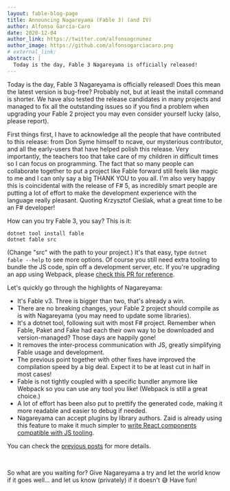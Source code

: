 ```yaml
---
layout: fable-blog-page
title: Announcing Nagareyama (Fable 3) (and IV)
author: Alfonso García-Caro
date: 2020-12-04
author_link: https://twitter.com/alfonsogcnunez
author_image: https://github.com/alfonsogarciacaro.png
# external_link:
abstract: |
  Today is the day, Fable 3 Nagareyama is officially released!
---
```


Today is the day, Fable 3 Nagareyama is officially released! Does this mean the latest version is bug-free? Probably not, but at least the install command is shorter. We have also tested the release candidates in many projects and managed to fix all the outstanding issues so if you find a problem when upgrading your Fable 2 project you may even consider yourself lucky (also, please report).

First things first, I have to acknowledge all the people that have contributed to this release: from Don Syme himself to ncave, our mysterious contributor, and all the early-users that have helped polish this release. Very importantly, the teachers too that take care of my children in difficult times so I can focus on programming. The fact that so many people can collaborate together to put a project like Fable forward still feels like magic to me and I can only say a big THANK YOU to you all. I'm also very happy this is coincidental with the release of F# 5, as incredibly smart people are putting a lot of effort to make the development experience with the language really pleasant. Quoting Krzysztof Cieślak, what a great time to be an F# developer!

How can you try Fable 3, you say? This is it:

```
dotnet tool install fable
dotnet fable src
```

(Change "src" with the path to your project.) It's that easy, type `dotnet fable --help` to see more options. Of course you still need extra tooling to bundle the JS code, spin off a development server, etc. If you're upgrading an app using Webpack, please [check this PR for reference](https://github.com/MangelMaxime/fulma-demo/pull/43).

Let's quickly go through the highlights of Nagareyama:

- It's Fable v3. Three is bigger than two, that's already a win.
- There are no breaking changes, your Fable 2 project should compile as is with Nagareyama (you may need to update some libraries).
- It's a dotnet tool, following suit with most F# project. Remember when Fable, Paket and Fake had each their own way to be downloaded and version-managed? Those days are happily gone!
- It removes the inter-process communication with JS, greatly simplifying Fable usage and development.
- The previous point together with other fixes have improved the compilation speed by a big deal. Expect it to be at least cut in half in most cases!
- Fable is not tightly coupled with a specific bundler anymore like Webpack so you can use any tool you like! (Webpack is still a great choice.)
- A lot of effort has been also put to prettify the generated code, making it more readable and easier to debug if needed.
- Nagareyama can accept plugins by library authors. Zaid is already using this feature to make it much simpler to [write React components compatible with JS tooling](https://youtu.be/a6Ct3CM_lj4?t=860).

You can check the [previous posts](https://fable.io/blog/Announcing-Nagareyama-3.html) for more details.

<br />

So what are you waiting for? Give Nagareyama a try and let the world know if it goes well... and let us know (privately) if it doesn't 😅 Have fun!
